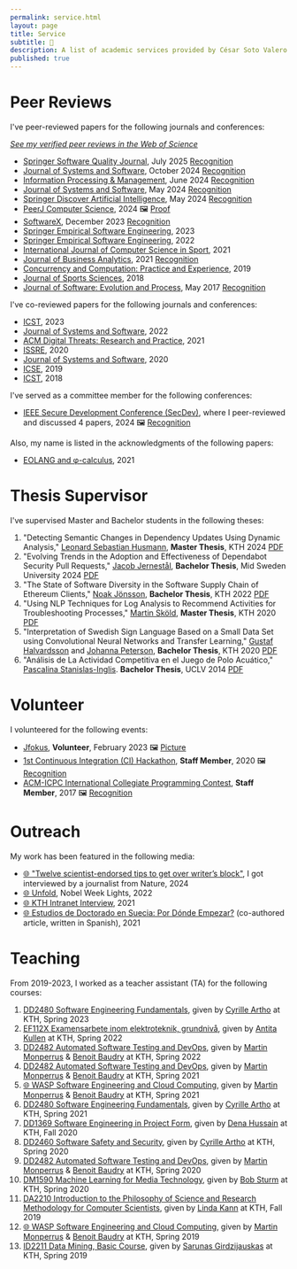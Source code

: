 ```yaml
---
permalink: service.html
layout: page
title: Service
subtitle: 🙋
description: A list of academic services provided by César Soto Valero
published: true
---
```


# Peer Reviews

I've peer-reviewed papers for the following journals and conferences:

<aside class="quote">
        <em><a href="https://www.webofscience.com/wos/author/record/AAB-9333-2019">See my verified peer reviews in the Web of Science</a></em>
</aside>

- [Springer Software Quality Journal](https://link.springer.com/journal/11219), July 2025 [Recognition](../files/certificates/2025_Springer_Software_Quality.pdf)
- [Journal of Systems and Software](https://www.journals.elsevier.com/journal-of-systems-and-software), October 2024 [Recognition](../files/certificates/2024_JSS_Reviewer_Certificate.pdf)
- [Information Processing & Management](https://www.sciencedirect.com/journal/information-processing-and-management), June 2024 [Recognition](../files/certificates/2024_IPM_Reviewer_Certificate.pdf)
- [Journal of Systems and Software](https://www.journals.elsevier.com/journal-of-systems-and-software), May 2024 [Recognition](../files/certificates/2024_JSS_Reviewer_Certificate.pdf)
- [Springer Discover Artificial Intelligence](https://link.springer.com/journal/44163), May 2024 [Recognition](../files/certificates/2024_DAI_Reviewer_Certificate.pdf)
- [PeerJ Computer Science](https://peerj.com/computer-science/), 2024 🖼️ [Proof](../files/certificates/PeerJ_CS_Reviewer.png)
- [SoftwareX](https://www.journals.elsevier.com/softwarex), December 2023 [Recognition](../files/certificates/2023_Certificate_SOFTX_Recognised.pdf)
- [Springer Empirical Software Engineering](https://www.springer.com/journal/10664), 2023
- [Springer Empirical Software Engineering](https://www.springer.com/journal/10664), 2022
- [International Journal of Computer Science in Sport](https://sciendo.com/journal/IJCSS), 2021
- [Journal of Business Analytics](https://www.tandfonline.com/toc/tjba20/current), 2021 [Recognition](../files/certificates/2021_JBA_Reviewer_Certificate.pdf)
- [Concurrency and Computation: Practice and Experience](https://onlinelibrary.wiley.com/journal/15320634), 2019
- [Journal of Sports Sciences](https://www.tandfonline.com/toc/rjsp20/current), 2018
- [Journal of Software: Evolution and Process](https://onlinelibrary.wiley.com/journal/20477481), May 2017 [Recognition](../files/certificates/SMR_Certificate.pdf)

I've co-reviewed papers for the following journals and conferences:

- [ICST](https://conf.researchr.org/home/icst-2023), 2023
- [Journal of Systems and Software](https://www.journals.elsevier.com/journal-of-systems-and-software), 2022
- [ACM Digital Threats: Research and Practice](https://dl.acm.org/journal/dtrap), 2021
- [ISSRE](http://2020.issre.net/research-cfp), 2020
- [Journal of Systems and Software](https://www.journals.elsevier.com/journal-of-systems-and-software), 2020
- [ICSE](https://conf.researchr.org/home/icse-2019), 2019
- [ICST](https://www.es.mdh.se/icst2018), 2018

I've served as a committee member for the following conferences:

- [IEEE Secure Development Conference (SecDev)](https://secdev.ieee.org/2024/program-committee/), where I peer-reviewed and discussed 4 papers, 2024 🖼️ [Recognition](../img/screenshots/SecDev2024.png)

Also, my name is listed in the acknowledgments of the following papers:

- [EOLANG and &phi;-calculus](https://arxiv.org/abs/2111.13384), 2021

# Thesis Supervisor

I've supervised Master and Bachelor students in the following theses:

1. "Detecting Semantic Changes in Dependency Updates Using Dynamic Analysis," [Leonard Sebastian Husmann](https://www.linkedin.com/in/leonard-husmann/), **Master Thesis**, KTH 2024 [PDF](https://kth.diva-portal.org/smash/get/diva2:1985091/FULLTEXT01.pdf)
2. "Evolving Trends in the Adoption and Effectiveness of Dependabot Security Pull Requests," [Jacob Jernestål](https://www.linkedin.com/in/jacobjernestaal/), **Bachelor Thesis**, Mid Sweden University 2024 [PDF](https://www.diva-portal.org/smash/get/diva2:1877917/FULLTEXT01.pdf)
3. "The State of Software Diversity in the Software Supply Chain of Ethereum Clients," [Noak Jönsson](), **Bachelor Thesis**, KTH 2022 [PDF](../files/publications/The_State_Of_Software_Diversity_In_The_Software_Supply_Chain.pdf)
4. "Using NLP Techniques for Log Analysis to Recommend Activities for Troubleshooting Processes," [Martin Sköld](https://www.linkedin.com/in/martin-sk%C3%B6ld-73b254155/), **Master Thesis**, KTH 2020 [PDF](https://www.diva-portal.org/smash/get/diva2:1523606/FULLTEXT01.pdf)
5. "Interpretation of Swedish Sign Language Based on a Small Data Set using Convolutional Neural Networks and Transfer Learning," [Gustaf Halvardsson](https://www.linkedin.com/in/gustafhalvardsson/) and [Johanna Peterson](https://www.linkedin.com/in/johannamariapeterson/), **Bachelor Thesis**, KTH 2020 [PDF](http://www.diva-portal.org/smash/get/diva2:1449866/FULLTEXT01.pdf)
6. "Análisis de La Actividad Competitiva en el Juego de Polo Acuático," [Pascalina Stanislas-Inglis](https://www.linkedin.com/in/pascalina-stanislas-inglis-702636102/). **Bachelor Thesis**, UCLV 2014 [PDF](http://dspace.uclv.edu.cu/bitstream/handle/123456789/6788/Tesis%20Pascalina%20Stanislas%20Final.pdf)

# Volunteer

I volunteered for the following events:

- [Jfokus](https://www.jfokus.se/), **Volunteer**, February 2023 🖼️ [Picture](../img/pages/cesar/Jfokus2023.jpg)
- [1st Continuous Integration (CI) Hackathon](https://hackathon.castor.kth.se/2019/), **Staff Member**, 2020 🖼️ [Recognition](../img/screenshots/travis-ci-hackaton.png)
- [ACM-ICPC International Collegiate Programming Contest](https://coj-forum.uci.cu/viewforum.php?f=97), **Staff Member**, 2017 🖼️ [Recognition](../files/certificates/2017_CertificateStaff_Caribbean_Finals_419972.jpg)

# Outreach

My work has been featured in the following media:

- [:globe_with_meridians: "Twelve scientist-endorsed tips to get over writer’s block"](https://www.nature.com/articles/d41586-024-02013-4), I got interviewed by a journalist from Nature, 2024
- [:globe_with_meridians: Unfold](https://rethread.art/projects/unfold.html), Nobel Week Lights, 2022
- [:globe_with_meridians: KTH Intranet Interview](https://intra.kth.se/en/eecs/nyheter/grattis-till-vinsten-cesar-1.1112396), 2021
- [:globe_with_meridians: Estudios de Doctorado en Suecia: Por Dónde Empezar?](https://eltoque.com/estudios-de-doctorado-en-suecia-por-donde-empezar) (co-authored article, written in Spanish), 2021

# Teaching

From 2019-2023, I worked as a teacher assistant (TA) for the following courses:

1. [DD2480 Software Engineering Fundamentals](https://www.kth.se/student/kurser/kurs/DD2480?l=en), given by [Cyrille Artho](https://www.kth.se/profile/artho) at KTH, Spring 2023
2. [EF112X Examensarbete inom elektroteknik, grundnivå](https://www.kth.se/social/course/EF112X/), given by [Antita Kullen](https://people.kth.se/~kullen/) at KTH, Spring 2022
3. [DD2482 Automated Software Testing and DevOps](https://www.kth.se/student/kurser/kurs/DD2482), given by [Martin Monperrus](https://www.monperrus.net/martin) & [Benoit Baudry](https://softwarediversity.eu) at KTH, Spring 2022
4. [DD2482 Automated Software Testing and DevOps](https://www.kth.se/student/kurser/kurs/DD2482), given by [Martin Monperrus](https://www.monperrus.net/martin) & [Benoit Baudry](https://softwarediversity.eu) at KTH, Spring 2021
5. [:globe_with_meridians: WASP Software Engineering and Cloud Computing](https://wasp-sweden.org/graduate-school/courses/software-engineering-and-cloud-computing), given by [Martin Monperrus](https://www.monperrus.net/martin) & [Benoit Baudry](https://softwarediversity.eu) at KTH, Spring 2021
6. [DD2480 Software Engineering Fundamentals](https://www.kth.se/student/kurser/kurs/DD2480?l=en), given by [Cyrille Artho](https://www.kth.se/profile/artho) at KTH, Spring 2021
7. [DD1369 Software Engineering in Project Form](https://www.kth.se/social/course/DD1369/), given by [Dena Hussain](https://www.kth.se/profile/denah/) at KTH, Fall 2020
8. [DD2460 Software Safety and Security](https://www.kth.se/social/course/DD2460), given by [Cyrille Artho](https://www.kth.se/profile/artho) at KTH, Spring 2020
9. [DD2482 Automated Software Testing and DevOps](https://www.kth.se/student/kurser/kurs/DD2482), given by [Martin Monperrus](https://www.monperrus.net/martin) & [Benoit Baudry](https://softwarediversity.eu) at KTH, Spring 2020
10. [DM1590 Machine Learning for Media Technology](https://www.kth.se/student/kurser/kurs/DM1590), given by [Bob Sturm](http://www.eecs.qmul.ac.uk/~sturm/) at KTH, Spring 2020
11. [DA2210 Introduction to the Philosophy of Science and Research Methodology for Computer Scientists](https://www.kth.se/social/course/DA2210), given by [Linda Kann](http://www.csc.kth.se/~lk) at KTH, Fall 2019
12. [:globe_with_meridians: WASP Software Engineering and Cloud Computing](https://wasp-sweden.org/graduate-school/courses/software-engineering-and-cloud-computing), given by [Martin Monperrus](https://www.monperrus.net/martin) & [Benoit Baudry](https://softwarediversity.eu) at KTH, Spring 2019
13. [ID2211 Data Mining, Basic Course](https://www.kth.se/student/kurser/kurs/ID2211?l=en), given by [Sarunas Girdzijauskas](https://scholar-google-se.focus.lib.kth.se/citations?user=mhqpsO4AAAAJ&hl=en) at KTH, Spring 2019
